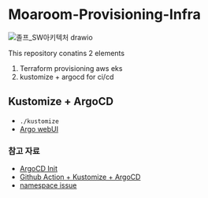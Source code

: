 # Moaroom-Provisioning-Infra

![졸프_SW아키텍처 drawio](https://github.com/MoaRoom/Moaroom-Provisioning-Infra/assets/68985625/af4874cc-7e31-4198-bb5f-c4e38d80f3cf)


This repository conatins 2 elements

1. Terraform provisioning aws eks
2. kustomize + argocd for ci/cd

## Kustomize + ArgoCD

- `./kustomize`
- [Argo webUI](https://moaroom-infra.duckdns.org:30999)

### 참고 자료

- [ArgoCD Init](https://wlsdn3004.tistory.com/37)
- [Github Action + Kustomize + ArgoCD](https://mrdevops.medium.com/github-action-kustomize-argocd-94e5abfcf6bd)
- [namespace issue](https://github.com/argoproj/argo-cd/issues/3181)

